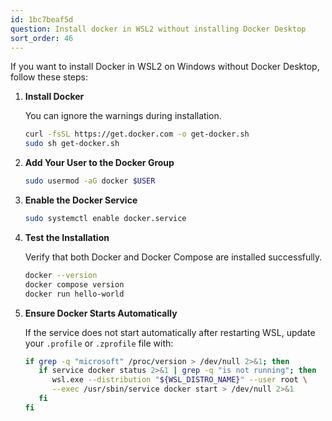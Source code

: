 ```yaml
---
id: 1bc7beaf5d
question: Install docker in WSL2 without installing Docker Desktop
sort_order: 46
---
```


If you want to install Docker in WSL2 on Windows without Docker Desktop, follow these steps:

1. **Install Docker**

   You can ignore the warnings during installation.
   
   ```bash
   curl -fsSL https://get.docker.com -o get-docker.sh
   sudo sh get-docker.sh
   ```
   
2. **Add Your User to the Docker Group**
   
   ```bash
   sudo usermod -aG docker $USER
   ```

3. **Enable the Docker Service**
   
   ```bash
   sudo systemctl enable docker.service
   ```

4. **Test the Installation**

   Verify that both Docker and Docker Compose are installed successfully.
   
   ```bash
   docker --version
   docker compose version
   docker run hello-world
   ```

5. **Ensure Docker Starts Automatically**
   
   If the service does not start automatically after restarting WSL, update your `.profile` or `.zprofile` file with:
   
   ```bash
   if grep -q "microsoft" /proc/version > /dev/null 2>&1; then
      if service docker status 2>&1 | grep -q "is not running"; then
         wsl.exe --distribution "${WSL_DISTRO_NAME}" --user root \
         --exec /usr/sbin/service docker start > /dev/null 2>&1
      fi
   fi
   ```